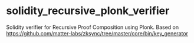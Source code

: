 # solidity_recursive_plonk_verifier
Solidity verifier for Recursive Proof Composition using Plonk. Based on https://github.com/matter-labs/zksync/tree/master/core/bin/key_generator
